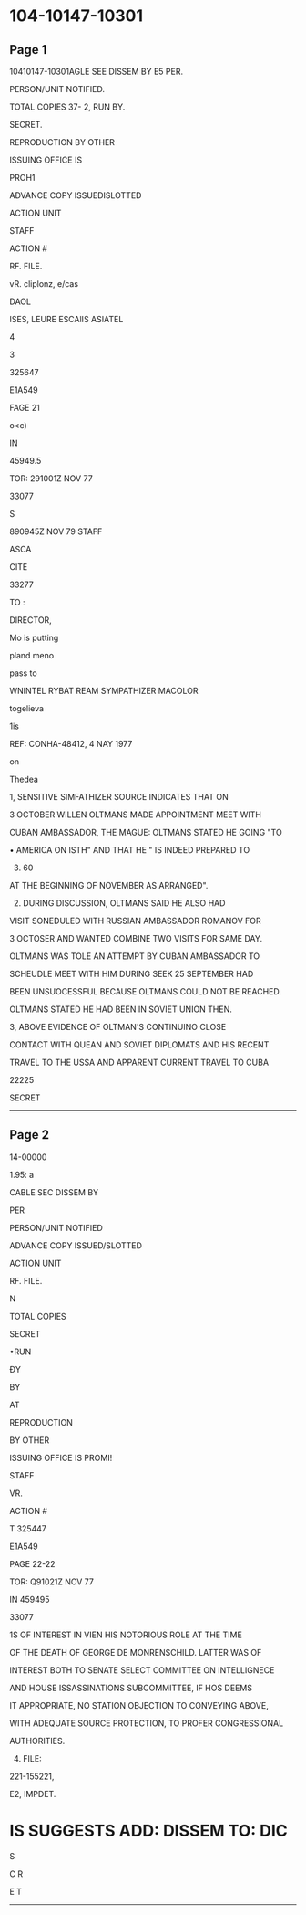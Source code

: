 # 104-10147-10301

## Page 1

10410147-10301AGLE SEE DISSEM BY E5 PER.

PERSON/UNIT NOTIFIED.

TOTAL COPIES 37- 2, RUN BY.

SECRET.

REPRODUCTION BY OTHER

ISSUING OFFICE IS

PROH1

ADVANCE COPY ISSUEDISLOTTED

ACTION UNIT

STAFF

ACTION #

RF. FILE.

vR. cliplonz, e/cas

DAOL

ISES, LEURE ESCAlIS ASIATEL

4

3

325647

E1A549

FAGE 21

o<c)

IN

45949.5

TOR: 291001Z NOV 77

33077

S

890945Z NOV 79 STAFF

ASCA

CITE

33277

TO :

DIRECTOR,

Mo is putting

pland meno

pass to

WNINTEL RYBAT REAM SYMPATHIZER MACOLOR

togelieva

1is

REF: CONHA-48412, 4 NAY 1977

on

Thedea

1, SENSITIVE SIMFATHIZER SOURCE INDICATES THAT ON

3 OCTOBER WILLEN OLTMANS MADE APPOINTMENT MEET WITH

CUBAN AMBASSADOR, THE MAGUE: OLTMANS STATED HE GOING "TO

• AMERICA ON ISTH" AND THAT HE " IS INDEED PREPARED TO

3. 60

AT THE BEGINNING OF NOVEMBER AS ARRANGED".

2. DURING DISCUSSION, OLTMANS SAID HE ALSO HAD

VISIT SONEDULED WITH RUSSIAN AMBASSADOR ROMANOV FOR

3 OCTOSER AND WANTED COMBINE TWO VISITS FOR SAME DAY.

OLTMANS WAS TOLE AN ATTEMPT BY CUBAN AMBASSADOR TO

SCHEUDLE MEET WITH HIM DURING SEEK 25 SEPTEMBER HAD

BEEN UNSUOCESSFUL BECAUSE OLTMANS COULD NOT BE REACHED.

OLTMANS STATED HE HAD BEEN IN SOVIET UNION THEN.

3, ABOVE EVIDENCE OF OLTMAN'S CONTINUINO CLOSE

CONTACT WITH QUEAN AND SOVIET DIPLOMATS AND HIS RECENT

TRAVEL TO THE USSA AND APPARENT CURRENT TRAVEL TO CUBA

22225

SECRET

---

## Page 2

14-00000

1.95: a

CABLE SEC DISSEM BY

PER

PERSON/UNIT NOTIFIED

ADVANCE COPY ISSUED/SLOTTED

ACTION UNIT

RF. FILE.

N

TOTAL COPIES

SECRET

•RUN

ĐY

BY

AT

REPRODUCTION

BY OTHER

ISSUING OFFICE IS PROMI!

STAFF

VR.

ACTION #

T 325447

E1A549

PAGE 22-22

TOR: Q91021Z NOV 77

IN 459495

33077

1S OF INTEREST IN VIEN HIS NOTORIOUS ROLE AT THE TIME

OF THE DEATH OF GEORGE DE MONRENSCHILD. LATTER WAS OF

INTEREST BOTH TO SENATE SELECT COMMITTEE ON INTELLIGNECE

AND HOUSE ISSASSINATIONS SUBCOMMITTEE, IF HOS DEEMS

IT APPROPRIATE, NO STATION OBJECTION TO CONVEYING ABOVE,

WITH ADEQUATE SOURCE PROTECTION, TO PROFER CONGRESSIONAL

AUTHORITIES.

4. FILE:

221-155221,

E2, IMPDET.

# IS SUGGESTS ADD: DISSEM TO: DIC

S

C R

E T

---

